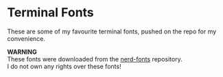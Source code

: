 # Terminal Fonts
These are some of my favourite terminal fonts, pushed on the repo for my convenience.  

__WARNING__  
These fonts were downloaded from the [nerd-fonts](https://github.com/ryanoasis/nerd-fonts#patched-fonts) repository.  
I do not own any rights over these fonts!
